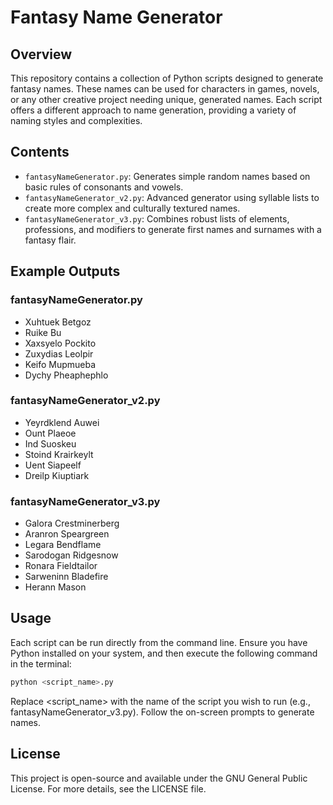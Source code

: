 # Fantasy Name Generator

## Overview
This repository contains a collection of Python scripts designed to generate fantasy names. These names can be used for characters in games, novels, or any other creative project needing unique, generated names. Each script offers a different approach to name generation, providing a variety of naming styles and complexities.

## Contents
- `fantasyNameGenerator.py`: Generates simple random names based on basic rules of consonants and vowels.
- `fantasyNameGenerator_v2.py`: Advanced generator using syllable lists to create more complex and culturally textured names.
- `fantasyNameGenerator_v3.py`: Combines robust lists of elements, professions, and modifiers to generate first names and surnames with a fantasy flair.

## Example Outputs
### fantasyNameGenerator.py
- Xuhtuek Betgoz
- Ruike Bu
- Xaxsyelo Pockito
- Zuxydias Leolpir
- Keifo Mupmueba
- Dychy Pheaphephlo

### fantasyNameGenerator_v2.py
- Yeyrdklend Auwei
- Ount Plaeoe
- Ind Suoskeu
- Stoind Krairkeylt
- Uent Siapeelf
- Dreilp Kiuptiark

### fantasyNameGenerator_v3.py
- Galora Crestminerberg
- Aranron Speargreen
- Legara Bendflame
- Sarodogan Ridgesnow
- Ronara Fieldtailor
- Sarweninn Bladefire
- Herann Mason

## Usage
Each script can be run directly from the command line. Ensure you have Python installed on your system, and then execute the following command in the terminal:

```bash
python <script_name>.py
```
Replace <script_name> with the name of the script you wish to run (e.g., fantasyNameGenerator_v3.py). Follow the on-screen prompts to generate names.

## License
This project is open-source and available under the GNU General Public License. For more details, see the LICENSE file.
